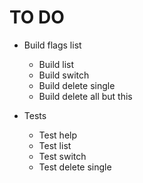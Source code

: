# TO DO
- Build flags list
    - Build list
    - Build switch
    - Build delete single
    - Build delete all but this

- Tests
    - Test help
    - Test list
    - Test switch
    - Test delete single
